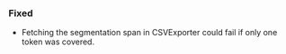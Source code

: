 ### Fixed

- Fetching the segmentation span in CSVExporter could fail if only one token was covered.